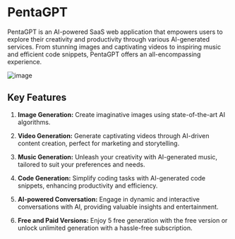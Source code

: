 # PentaGPT
PentaGPT is an AI-powered SaaS web application that empowers users to explore their creativity and productivity through various AI-generated services. From stunning images and captivating videos to inspiring music and efficient code snippets, PentaGPT offers an all-encompassing experience.

![image](https://github.com/0xankityadav/penta-gpt/assets/52875536/38d61605-b018-43a7-bf32-a541252cf497)

## Key Features
1. **Image Generation:** Create imaginative images using state-of-the-art AI algorithms.

2. **Video Generation:** Generate captivating videos through AI-driven content creation, perfect for marketing and storytelling.

3. **Music Generation:** Unleash your creativity with AI-generated music, tailored to suit your preferences and needs.

4. **Code Generation:** Simplify coding tasks with AI-generated code snippets, enhancing productivity and efficiency.

5. **AI-powered Conversation:** Engage in dynamic and interactive conversations with AI, providing valuable insights and entertainment.

6. **Free and Paid Versions:** Enjoy 5 free generation with the free version or unlock unlimited generation with a hassle-free subscription.
